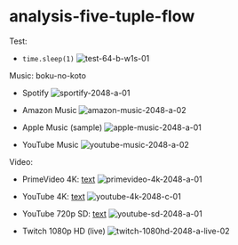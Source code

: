 # analysis-five-tuple-flow

Test:
- `time.sleep(1)`
![test-64-b-w1s-01](https://github.com/YuseiWhite/analysis-five-tuple-flow/assets/82315017/55a75e1e-c640-499b-bb10-35e10beb0a5e)

Music: boku-no-koto
- Spotify
![sportify-2048-a-01](https://github.com/YuseiWhite/analysis-five-tuple-flow/assets/82315017/5f6a43a1-215f-486f-bb21-2b565695c653)

- Amazon Music
![amazon-music-2048-a-02](https://github.com/YuseiWhite/analysis-five-tuple-flow/assets/82315017/76f2ad98-77e0-4f91-93e1-a2c317786b43)

- Apple Music (sample)
![apple-music-2048-a-01](https://github.com/YuseiWhite/analysis-five-tuple-flow/assets/82315017/6788aa31-f79f-427b-9ac1-8b137993a84d)

- YouTube Music
![youtube-music-2048-a-02](https://github.com/YuseiWhite/analysis-five-tuple-flow/assets/82315017/8e7e6103-9a45-4d06-8302-39b32cbbfc66)

Video:
- PrimeVideo 4K: [text](https://www.amazon.co.jp/%E6%98%A0%E7%94%BB%E3%80%8C%E4%BA%94%E7%AD%89%E5%88%86%E3%81%AE%E8%8A%B1%E5%AB%81%E3%80%8D-%E6%9D%BE%E5%B2%A1%E7%A6%8E%E4%B8%9E/dp/B0B8QDRMVL/ref=sr_1_4?__mk_ja_JP=%E3%82%AB%E3%82%BF%E3%82%AB%E3%83%8A&crid=38UFZO5KSS3TZ&dib=eyJ2IjoiMSJ9.l7sTm5ENTGT8RuYub9N_tiBReloN6sKOby3mc9qu7BENKdBjz7wifbZ2Ao9XreqC7Y8sRrZ5J0wHMAdHbzhZaBd5nPSfgC2hQeD8mHiuLFcR5rj_oAVs3MrsxarOECTlByT8Br5AaWmplGtPk_sUaSiYK0rK-YlfW105ZNiqFLteEX2V5-CAIaUeU8c0VTSD1c9Yd5BRmOF1JiZ9H7ie-oH4pk6hUWXJPt4dcRwCc3Q.KPtbMqEC1lAfO_a0Fpg0jLBY9JIU4KcrcFbjZBjwsNQ&dib_tag=se&keywords=%E4%BA%94%E7%AD%89%E5%88%86%E3%81%AE%E8%8A%B1%E5%AB%81&qid=1715750127&s=instant-video&sprefix=%E4%BA%94%E7%AD%89%E5%88%86%E3%81%AE%E8%8A%B1%E5%AB%81%2Cinstant-video%2C171&sr=1-4)
![primevideo-4k-2048-a-01](https://github.com/YuseiWhite/analysis-five-tuple-flow/assets/82315017/2e7be1af-8e85-4bb0-a1dd-8e7ccff40e80)

- YouTube 4K: [text](https://www.youtube.com/watch?v=-pHfPJGatgE)
![youtube-4k-2048-c-01](https://github.com/YuseiWhite/analysis-five-tuple-flow/assets/82315017/30950356-dd12-49d2-b1ac-fadd32285af9)

- YouTube 720p SD: [text](https://www.youtube.com/watch?v=02ApNoKUhRI)
![youtube-sd-2048-a-01](https://github.com/YuseiWhite/analysis-five-tuple-flow/assets/82315017/e64cd9d9-04ba-4b92-acfa-e11159a4390e)

- Twitch 1080p HD (live) 
![twitch-1080hd-2048-a-live-02](https://github.com/YuseiWhite/analysis-five-tuple-flow/assets/82315017/0cfde1ab-4dfa-428f-8f23-d2e31a82bd9c)



